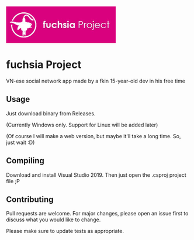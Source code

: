 ![fuchsia Project](https://raw.githubusercontent.com/thanhcong2k7/fuchsiaProject/main/Resources/cringe.jpg)
# fuchsia Project
 VN-ese social network app made by a fkin 15-year-old dev in his free time

## Usage
Just download binary from Releases.

(Currently Windows only. Support for Linux will be added later)

(Of course I will make a web version, but maybe it'll take a long time. So, just wait :D)
## Compiling
Download and install Visual Studio 2019. Then just open the .csproj project file ;P
## Contributing
Pull requests are welcome. For major changes, please open an issue first to discuss what you would like to change.

Please make sure to update tests as appropriate.
